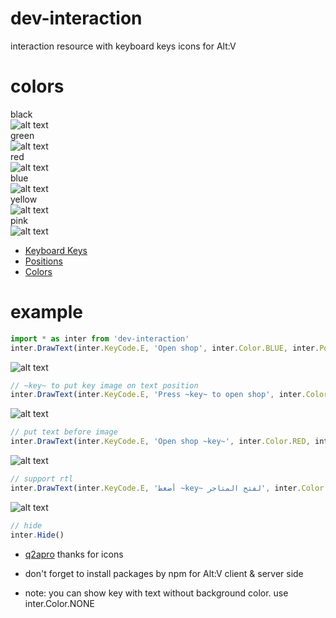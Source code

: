 # dev-interaction
interaction resource with keyboard keys icons for Alt:V

# colors
black<br>
![alt text](https://github.com/omar-othmann/dev-interaction/blob/main/images/black.png)
<br>green<br>
![alt text](https://github.com/omar-othmann/dev-interaction/blob/main/images/green.png)
<br>red<br>
![alt text](https://github.com/omar-othmann/dev-interaction/blob/main/images/red.png)
<br>blue<br>
![alt text](https://github.com/omar-othmann/dev-interaction/blob/main/images/blue.png)
<br>yellow<br>
![alt text](https://github.com/omar-othmann/dev-interaction/blob/main/images/yellow.png)
<br>pink<br>
![alt text](https://github.com/omar-othmann/dev-interaction/blob/main/images/pink.png)

* [Keyboard Keys](https://github.com/omar-othmann/dev-interaction/blob/797453eef4811cd778ba7b9a352f2430014fd0fb/dev-interaction/client/main.js#L5)
* [Positions](https://github.com/omar-othmann/dev-interaction/blob/797453eef4811cd778ba7b9a352f2430014fd0fb/dev-interaction/client/main.js#L116)
* [Colors](https://github.com/omar-othmann/dev-interaction/blob/797453eef4811cd778ba7b9a352f2430014fd0fb/dev-interaction/client/main.js#L128)

# example
```js
import * as inter from 'dev-interaction'
inter.DrawText(inter.KeyCode.E, 'Open shop', inter.Color.BLUE, inter.Position.TOP_LEFT)
```
![alt text](https://github.com/omar-othmann/dev-interaction/blob/main/images/blue.png)

```js
// ~key~ to put key image on text position
inter.DrawText(inter.KeyCode.E, 'Press ~key~ to open shop', inter.Color.BLACK, inter.Position.TOP_LEFT)
```
![alt text](https://github.com/omar-othmann/dev-interaction/blob/main/images/press_multi.png)

```js
// put text before image
inter.DrawText(inter.KeyCode.E, 'Open shop ~key~', inter.Color.RED, inter.Position.TOP_LEFT)
```
![alt text](https://github.com/omar-othmann/dev-interaction/blob/main/images/text_before.png)

```js
// support rtl
inter.DrawText(inter.KeyCode.E, 'أضغط ~key~ لفتح المتاجر', inter.Color.BLACK, inter.Position.TOP_LEFT, true)
```
![alt text](https://github.com/omar-othmann/dev-interaction/blob/main/images/rtl.png)

```js
// hide
inter.Hide()
```

* [q2apro](https://github.com/q2apro/keyboard-keys-speedflips) thanks for icons

* don't forget to install packages by npm for Alt:V client & server side
* note: you can show key with text without background color. use inter.Color.NONE
